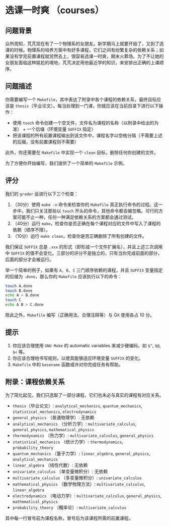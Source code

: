 # 选课一时爽 （courses）

## 问题背景

众所周知，芃芃现在有了一个物理系的女朋友。新学期马上就要开始了，又到了选课的时候。物理系的培养方案中有好多课程，它们之间有纷繁复杂的依赖关系；如果没有学完前置课程就贸然去上，很容易选课一时爽，期末火葬场。为了不让她的女朋友面临这种尴尬的境地，芃芃决定用他最近学的知识，来安排出正确的上课顺序。

## 问题描述

你需要编写一个 `Makefile`，其中表达了附录中各个课程的依赖关系，最终目标应该是 `thesis`（毕业论文）。每当处理到一门课，你就应该在当前目录下进行以下操作：

* 使用 `touch` 命令创建一个空文件，文件名为课程的名称（以附录中给出的为准） + 一个后缀（环境变量 `SUFFIX` 指定）
* 把该课程的所有前置课程输出到该文件中，课程名字以空格分隔（不需要上述的后缀，没有前置课程则不需要）

此外，你还需要在 `Makefile` 中实现一个 `clean` 目标，删除任何你创建的文件。

为了方便你开始编写，我们提供了一个简单的 `Makefile` 示例。

## 评分

我们的 `grader` 会进行以下三个检查：

1. （30分）使用 `make -n` 命令来检查你的 `Makefile` 真正执行命令的过程。这一步中，我们只关注那些以 `touch` 开头的命令，其他命令都会被忽略。可行的方案可能不止一种，任何一种满足依赖关系的方案都会通过测试。
2. （40分）运行 `make`，检查你是否正确在每个课程对应的文件中写入了课程的依赖（顺序不限）。
3. （10分）运行 `make clean`，检查你是否正确删除了所有创建的文件。

我们保证 `SUFFIX` 总是 `.xxx` 的形式（即形成一个文件扩展名），并且上述三次调用中 `SUFFIX` 的值不会变化。三部分的评分不是独立的，只有当你完成前面的部分，后面的部分才会被运行。

举一个简单的例子，如果有 `A, B, C` 三门顺序依赖的课程，并且 `SUFFIX` 变量指定的后缀为 `.done`，那么你的 `Makefile` 应该执行以下的命令：

```bash
touch A.done
touch B.done
echo A > B.done
touch C
echo A B > C.done
```

除此之外，`Makefile` 编写（正确用法、合理注释等）与 Git 使用各占 10 分。

## 提示

1. 你应该合理使用 `GNU Make` 的 automatic variables 来减少硬编码，如 `$^`, `$@`, `$<` 等。
2. 你应该合理地书写规则，以使其能够适应环境变量 `SUFFIX` 的变化。
3. `Makefile` 中的 `basename` 函数或许对你完成任务有帮助。

## 附录：课程依赖关系

为了简化起见，我们只选取了一部分课程，它们也未必与真实的课程有对应关系。

* `thesis`（毕业论文）: `analytical_mechanics`, `quantum_mechanics`, `statistical_mechanics`, `electrodynamics`
* `general_physics` （普通物理学）: 无依赖
* `analytical_mechanics` （分析力学）: `multivariate_calculus`, `general_physics`, `mathematical_physics`
* `thermodynamics` （热力学）: `multivariate_calculus`, `general_physics`
* `statistical_mechanics` （统计力学）: `thermodynamics`, `probability_theory`
* `quantum_mechanics` （量子力学）: `linear_algebra`, `general_physics`, `analytical_mechanics`
* `linear_algebra` （线性代数）: 无依赖
* `univariate_calculus` （单变量微积分）: 无依赖
* `multivariate_calculus` （多变量微积分）: `univariate_calculus`
* `mathematical_physics` （数学物理方法）: `multivariate_calculus`, `linear_algebra`
* `electrodynamics` （电动力学）: `multivariate_calculus`, `general_physics`, `mathematical_physics`
* `probability_theory` （概率论）: `multivariate_calculus`

其中每一行冒号前为课程名称，冒号后为该课程所需的前置课程。
